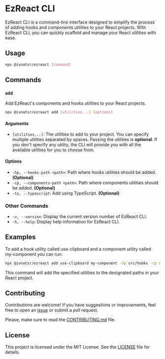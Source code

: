 # EzReact CLI

EzReact CLI is a command-line interface designed to simplify the process of adding hooks and components utilities to your React projects. With EzReact CLI, you can quickly scaffold and manage your React utilities with ease.

## Usage

```bash
npx @ivnatsr/ezreact [command]
```

## Commands 

### `add`

Add EzReact's components and hooks utilities to your React projects.

```bash
npx @ivnatsr/ezreact add [utilities...] [options]
```

#### Arguments 

- `[utilities...]`: The utilities to add to your project. You can specify multiple utilities separated by spaces. Passing the utilities is **optional**. If you don't specify any utility, the CLI will provide you with all the available utilities for you to choose from.

#### Options

- `-hp, --hooks-path <path>`: Path where hooks utilities should be added. **(Optional)**
- `-cp, --components-path <path>`: Path where components utilities should be added. **(Optional)**
- `-ts, --typescript`: Add using TypeScript. **(Optional)**

### Other Commands

- `-v, --version`: Display the current version number of EzReact CLI.
- `-h, --help`: Display help information for EzReact CLI.

## Examples 

To add a hook utility called use-clipboard and a component utility called my-component you can run:

```bash
npx @ivnatsr/ezreact add use-clipboard my-component -hp src/hooks -cp src/components
```

This command will add the specified utilities to the designated paths in your React project.

## Contributing

Contributions are welcome! If you have suggestions or improvements, feel free to open an [issue](https://github.com/ivanatias/ezreact/issues) or submit a pull request.

Please, make sure to read the [CONTRIBUTING.md](../../CONTRIBUTING.md) file.

## License 

This project is licensed under the MIT License. See the [LICENSE](./LICENSE) file for details.
